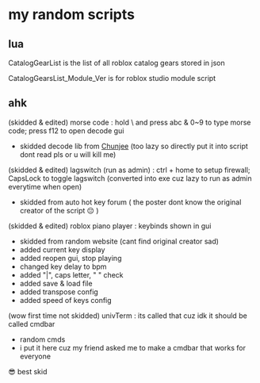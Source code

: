 # my random scripts

## lua

CatalogGearList is the list of all roblox catalog gears stored in json

CatalogGearsList_Module_Ver is for roblox studio module script

## ahk

(skidded & edited) morse code : hold \ and press abc & 0~9 to type morse code; press f12 to open decode gui
- skidded decode lib from [Chunjee](https://github.com/Chunjee/morse.ahk) (too lazy so directly put it into script dont read pls or u will kill me)

(skidded & edited) lagswitch (run as admin) : ctrl + home to setup firewall; CapsLock to toggle lagswitch (converted into exe cuz lazy to run as admin everytime when open)
- skidded from auto hot key forum ( the poster dont know the original creator of the script :pensive: )

(skidded & edited) roblox piano player : keybinds shown in gui
- skidded from random website (cant find original creator sad)
- added current key display
- added reopen gui, stop playing
- changed key delay to bpm
- added "|", caps letter, " " check
- added save & load file
- added transpose config
- added speed of keys config

(wow first time not skidded) univTerm : its called that cuz idk it should be called cmdbar
- random cmds
- i put it here cuz my friend asked me to make a cmdbar that works for everyone

:sunglasses: best skid
